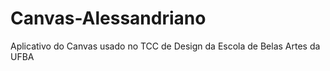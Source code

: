 # Canvas-Alessandriano
Aplicativo do Canvas usado no TCC de Design da Escola de Belas Artes da UFBA 
